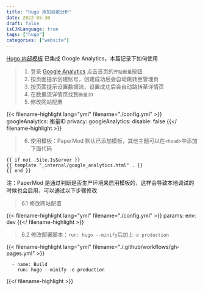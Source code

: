 ```yaml
---
title: "Hugo 添加谷歌分析"
date: 2022-05-30
draft: false
isCJKLanguage: true
tags: ["hugo"]
categories: ["website"]
---
```


[Hugo 内部模板](https://gohugo.io/templates/internal) 已集成 Google Analytics，本篇记录下如何使用

> 1. 登录 [Google Analytics](https://analytics.google.com/) 点击首页的`开始衡量`按钮
> 2. 按页面提示创建账号，创建成功后会自动跳转至管理页
> 3. 按页面提示设置数据流，设置成功后会自动跳转至详情页
> 4. 在数据流详情页找到`衡量ID`
> 5. 修改网站配置

{{< filename-highlight lang="yml" filename="./config.yml" >}}
googleAnalytics: 衡量ID
privacy:
    googleAnalytics:
        disable: false
{{</ filename-highlight >}}

> 6. 使用模板：PaperMod 默认已添加模板，其他主题可以在`<head>`中添加下面代码
```
{{ if not .Site.IsServer }}
{{ template "_internal/google_analytics.html" . }}
{{ end }}
```

注：PaperMod 是通过判断是否生产环境来启用模板的，这样会导致本地调试的时候也会启用，可以通过以下步骤修改

> 6.1 修改网站配置

{{< filename-highlight lang="yml" filename="./config.yml" >}}
params:
    env: dev
{{</ filename-highlight >}}

> 6.2 修改部署脚本：`run: hugo --minify`后加上`-e production`

{{< filename-highlight lang="yml" filename="./.github/workflows/gh-pages.yml" >}}

      - name: Build
        run: hugo --minify -e production

{{</ filename-highlight >}}
